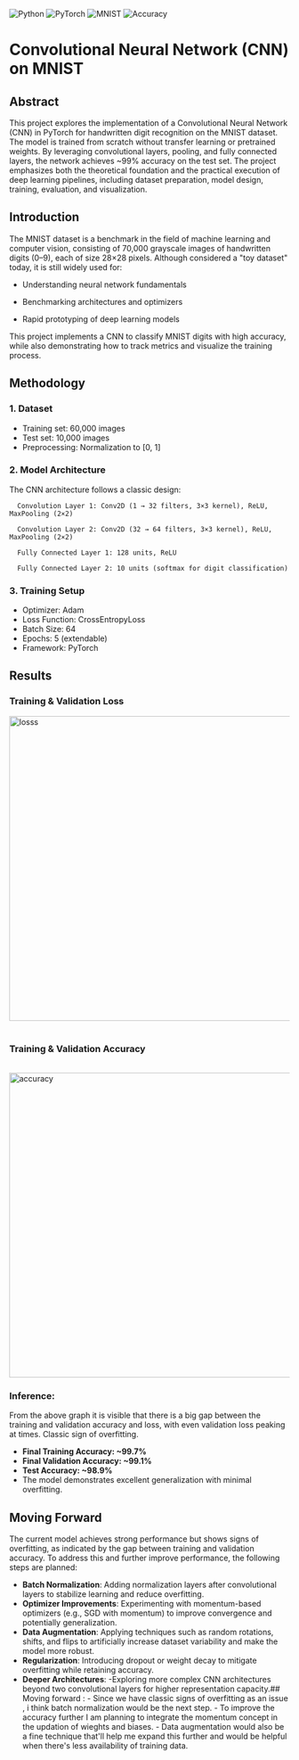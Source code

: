 ![Python](https://img.shields.io/badge/Python-3.8+-blue.svg)
![PyTorch](https://img.shields.io/badge/PyTorch-Deep%20Learning-EE4C2C.svg)
![MNIST](https://img.shields.io/badge/Dataset-MNIST-yellow.svg)
![Accuracy](https://img.shields.io/badge/Accuracy-99%25-green.svg)



# Convolutional Neural Network (CNN) on MNIST

## Abstract

This project explores the implementation of a Convolutional Neural Network (CNN) in PyTorch for handwritten digit recognition on the MNIST dataset. The model is trained from scratch without transfer learning or pretrained weights. By leveraging convolutional layers, pooling, and fully connected layers, the network achieves ~99% accuracy on the test set. The project emphasizes both the theoretical foundation and the practical execution of deep learning pipelines, including dataset preparation, model design, training, evaluation, and visualization.

## Introduction

The MNIST dataset is a benchmark in the field of machine learning and computer vision, consisting of 70,000 grayscale images of handwritten digits (0–9), each of size 28×28 pixels. Although considered a "toy dataset" today, it is still widely used for:

- Understanding neural network fundamentals

- Benchmarking architectures and optimizers

- Rapid prototyping of deep learning models

This project implements a CNN to classify MNIST digits with high accuracy, while also demonstrating how to track metrics and visualize the training process.


## Methodology

### 1. Dataset
- Training set: 60,000 images
- Test set: 10,000 images
- Preprocessing: Normalization to [0, 1]

### 2. Model Architecture

The CNN architecture follows a classic design:

      Convolution Layer 1: Conv2D (1 → 32 filters, 3×3 kernel), ReLU, MaxPooling (2×2)
      
      Convolution Layer 2: Conv2D (32 → 64 filters, 3×3 kernel), ReLU, MaxPooling (2×2)
      
      Fully Connected Layer 1: 128 units, ReLU
      
      Fully Connected Layer 2: 10 units (softmax for digit classification)

### 3. Training Setup
- Optimizer: Adam
- Loss Function: CrossEntropyLoss
- Batch Size: 64
- Epochs: 5 (extendable)
- Framework: PyTorch


## Results
### Training & Validation Loss
<img width="700" height="547" alt="losss" src="https://github.com/user-attachments/assets/bb6ff42a-d86b-46f7-9414-11e69dd11281" /><br><br>
### Training & Validation Accuracy
<br>
<img width="700" height="547" alt="accuracy" src="https://github.com/user-attachments/assets/f2433af4-c992-4c84-8e53-f2829ffc46ad" /><br>

### Inference:
From the above graph it is visible that there is a big gap between the training and validation accuracy and loss, with even validation loss peaking at times. Classic sign of overfitting.
- **Final Training Accuracy: ~99.7%**
- **Final Validation Accuracy: ~99.1%**
- **Test Accuracy: ~98.9%**
- The model demonstrates excellent generalization with minimal overfitting.

## Moving Forward
 The current model achieves strong performance but shows signs of overfitting, as indicated by the gap between training and validation accuracy. To address this and further improve performance, the following steps are planned:
- **Batch Normalization**: Adding normalization layers after convolutional layers to stabilize learning and reduce overfitting.
- **Optimizer Improvements**: Experimenting with momentum-based optimizers (e.g., SGD with momentum) to improve convergence and potentially generalization.
- **Data Augmentation**: Applying techniques such as random rotations, shifts, and flips to artificially increase dataset variability and make the model more robust.
- **Regularization**: Introducing dropout or weight decay to mitigate overfitting while retaining accuracy.
- **Deeper Architectures**:
            -Exploring more complex CNN architectures beyond two convolutional layers for higher representation capacity.## Moving forward : 
            - Since we have classic signs of overfitting as an issue , i think batch normalization would be the next step.
            - To improve the accuracy further I am planning to integrate the momentum concept in the updation of wieghts and biases.
            - Data augmentation would also be a fine technique that'll help me expand this further and would be helpful when there's less availability of training data.
